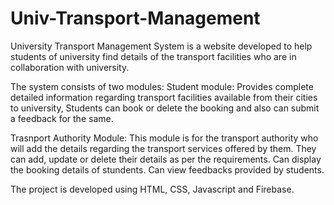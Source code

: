 # Univ-Transport-Management
University Transport Management System is a website developed to help students of university find details of the transport facilities who are in collaboration with 
university. 

The system consists of two modules:
Student module: Provides complete detailed information regarding transport facilities available from their cities to university,
                Students can book or delete the booking and also can submit a feedback for the same.
                
Trasnport Authority Module: This module is for the transport authority who will add the details regarding the transport services offered by them. 
                            They can add, update or delete their details as per the requirements.
                            Can display the booking details of stundents.
                            Can view feedbacks provided by students.
                            
The project is developed using HTML, CSS, Javascript and Firebase.

